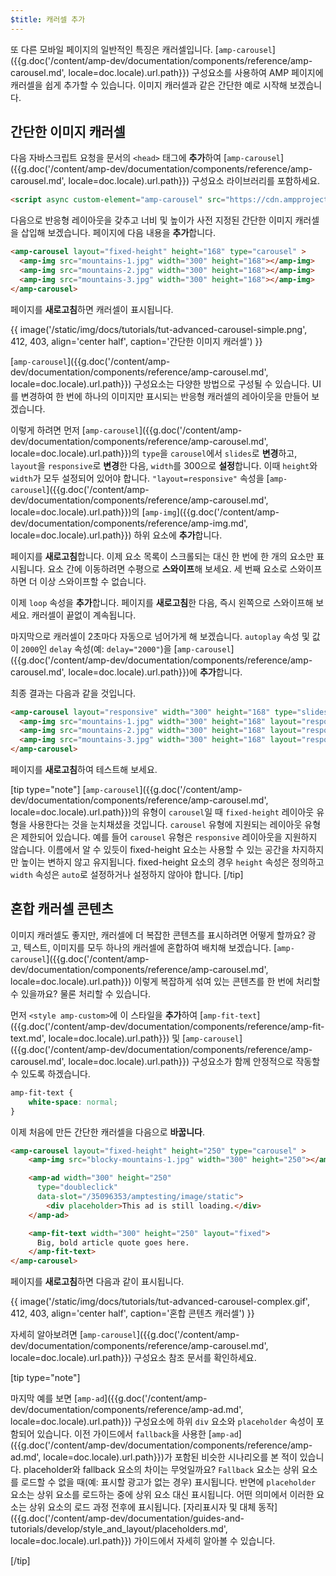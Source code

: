 ```yaml
---
$title: 캐러셀 추가
---
```


또 다른 모바일 페이지의 일반적인 특징은 캐러셀입니다.  [`amp-carousel`]({{g.doc('/content/amp-dev/documentation/components/reference/amp-carousel.md', locale=doc.locale).url.path}}) 구성요소를 사용하여 AMP 페이지에 캐러셀을 쉽게 추가할 수 있습니다. 이미지 캐러셀과 같은 간단한 예로 시작해 보겠습니다.

## 간단한 이미지 캐러셀

다음 자바스크립트 요청을 문서의 `<head>` 태그에 **추가**하여 [`amp-carousel`]({{g.doc('/content/amp-dev/documentation/components/reference/amp-carousel.md', locale=doc.locale).url.path}}) 구성요소 라이브러리를 포함하세요.

```html
<script async custom-element="amp-carousel" src="https://cdn.ampproject.org/v0/amp-carousel-0.1.js"></script>
```

다음으로 반응형 레이아웃을 갖추고 너비 및 높이가 사전 지정된 간단한 이미지 캐러셀을 삽입해 보겠습니다. 페이지에 다음 내용을 **추가**합니다.

```html
<amp-carousel layout="fixed-height" height="168" type="carousel" >
  <amp-img src="mountains-1.jpg" width="300" height="168"></amp-img>
  <amp-img src="mountains-2.jpg" width="300" height="168"></amp-img>
  <amp-img src="mountains-3.jpg" width="300" height="168"></amp-img>
</amp-carousel>
```

페이지를 **새로고침**하면 캐러셀이 표시됩니다.

{{ image('/static/img/docs/tutorials/tut-advanced-carousel-simple.png', 412, 403, align='center half', caption='간단한 이미지 캐러셀') }}

[`amp-carousel`]({{g.doc('/content/amp-dev/documentation/components/reference/amp-carousel.md', locale=doc.locale).url.path}}) 구성요소는 다양한 방법으로 구성될 수 있습니다.  UI를 변경하여 한 번에 하나의 이미지만 표시되는 반응형 캐러셀의 레아이웃을 만들어 보겠습니다.

이렇게 하려면 먼저 [`amp-carousel`]({{g.doc('/content/amp-dev/documentation/components/reference/amp-carousel.md', locale=doc.locale).url.path}})의 `type`을 `carousel`에서 `slides`로 **변경**하고, `layout`을 `responsive`로 **변경**한 다음, `width`를 300으로 **설정**합니다. 이때 `height`와 `width`가 모두 설정되어 있어야 합니다.  `"layout=responsive"` 속성을 [`amp-carousel`]({{g.doc('/content/amp-dev/documentation/components/reference/amp-carousel.md', locale=doc.locale).url.path}})의 [`amp-img`]({{g.doc('/content/amp-dev/documentation/components/reference/amp-img.md', locale=doc.locale).url.path}}) 하위 요소에 **추가**합니다.

페이지를 **새로고침**합니다. 이제 요소 목록이 스크롤되는 대신 한 번에 한 개의 요소만 표시됩니다. 요소 간에 이동하려면 수평으로 **스와이프**해 보세요. 세 번째 요소로 스와이프하면 더 이상 스와이프할 수 없습니다.

이제 `loop` 속성을 **추가**합니다. 페이지를 **새로고침**한 다음, 즉시 왼쪽으로 스와이프해 보세요. 캐러셀이 끝없이 계속됩니다.

마지막으로 캐러셀이 2초마다 자동으로 넘어가게 해 보겠습니다. `autoplay` 속성 및 값이 `2000`인 `delay` 속성(예: `delay="2000"`)을 [`amp-carousel`]({{g.doc('/content/amp-dev/documentation/components/reference/amp-carousel.md', locale=doc.locale).url.path}})에 **추가**합니다.

최종 결과는 다음과 같을 것입니다.

```html
<amp-carousel layout="responsive" width="300" height="168" type="slides" autoplay delay="2000" loop>
  <amp-img src="mountains-1.jpg" width="300" height="168" layout="responsive"></amp-img>
  <amp-img src="mountains-2.jpg" width="300" height="168" layout="responsive"></amp-img>
  <amp-img src="mountains-3.jpg" width="300" height="168" layout="responsive"></amp-img>
</amp-carousel>
```

페이지를 **새로고침**하여 테스트해 보세요.

[tip type="note"]
[`amp-carousel`]({{g.doc('/content/amp-dev/documentation/components/reference/amp-carousel.md', locale=doc.locale).url.path}})의 유형이 `carousel`일 때 `fixed-height` 레이아웃 유형을 사용한다는 것을 눈치채셨을 것입니다.  `carousel` 유형에 지원되는 레이아웃 유형은 제한되어 있습니다. 예를 들어 `carousel` 유형은 `responsive` 레이아웃을 지원하지 않습니다.  이름에서 알 수 있듯이 fixed-height 요소는 사용할 수 있는 공간을 차지하지만 높이는 변하지 않고 유지됩니다. fixed-height 요소의 경우 `height` 속성은 정의하고 `width` 속성은 `auto`로 설정하거나 설정하지 않아야 합니다.
[/tip]

## 혼합 캐러셀 콘텐츠

이미지 캐러셀도 좋지만, 캐러셀에 더 복잡한 콘텐츠를 표시하려면 어떻게 할까요? 광고, 텍스트, 이미지를 모두 하나의 캐러셀에 혼합하여 배치해 보겠습니다. [`amp-carousel`]({{g.doc('/content/amp-dev/documentation/components/reference/amp-carousel.md', locale=doc.locale).url.path}})  이렇게 복잡하게 섞여 있는 콘텐츠를 한 번에 처리할 수 있을까요? 물론 처리할 수 있습니다.

먼저 `<style amp-custom>`에 이 스타일을 **추가**하여 [`amp-fit-text`]({{g.doc('/content/amp-dev/documentation/components/reference/amp-fit-text.md', locale=doc.locale).url.path}}) 및 [`amp-carousel`]({{g.doc('/content/amp-dev/documentation/components/reference/amp-carousel.md', locale=doc.locale).url.path}}) 구성요소가 함께 안정적으로 작동할 수 있도록 하겠습니다.

```css
amp-fit-text {
    white-space: normal;
}
```

이제 처음에 만든 간단한 캐러셀을 다음으로 **바꿉니다**.

```html
<amp-carousel layout="fixed-height" height="250" type="carousel" >
    <amp-img src="blocky-mountains-1.jpg" width="300" height="250"></amp-img>

    <amp-ad width="300" height="250"
      type="doubleclick"
      data-slot="/35096353/amptesting/image/static">
        <div placeholder>This ad is still loading.</div>
    </amp-ad>

    <amp-fit-text width="300" height="250" layout="fixed">
      Big, bold article quote goes here.
    </amp-fit-text>
</amp-carousel>
```

페이지를 **새로고침**하면 다음과 같이 표시됩니다.

{{ image('/static/img/docs/tutorials/tut-advanced-carousel-complex.gif', 412, 403, align='center half', caption='혼합 콘텐츠 캐러셀') }}

자세히 알아보려면 [`amp-carousel`]({{g.doc('/content/amp-dev/documentation/components/reference/amp-carousel.md', locale=doc.locale).url.path}}) 구성요소 참조 문서를 확인하세요.

[tip type="note"]

마지막 예를 보면 [`amp-ad`]({{g.doc('/content/amp-dev/documentation/components/reference/amp-ad.md', locale=doc.locale).url.path}}) 구성요소에 하위 `div` 요소와 `placeholder` 속성이 포함되어 있습니다. 이전 가이드에서 `fallback`을 사용한 [`amp-ad`]({{g.doc('/content/amp-dev/documentation/components/reference/amp-ad.md', locale=doc.locale).url.path}})가 포함된 비슷한 시나리오를 본 적이 있습니다. placeholder와 fallback 요소의 차이는 무엇일까요? `Fallback` 요소는 상위 요소를 로드할 수 없을 때(예: 표시할 광고가 없는 경우) 표시됩니다. 반면에 `placeholder` 요소는 상위 요소를 로드하는 중에 상위 요소 대신 표시됩니다. 어떤 의미에서 이러한 요소는 상위 요소의 로드 과정 전후에 표시됩니다. [자리표시자 및 대체 동작]({{g.doc('/content/amp-dev/documentation/guides-and-tutorials/develop/style_and_layout/placeholders.md', locale=doc.locale).url.path}}) 가이드에서 자세히 알아볼 수 있습니다.

[/tip]
